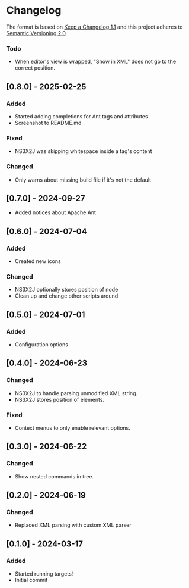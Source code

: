 # Changelog

The format is based on [Keep a Changelog 1.1](http://keepachangelog.com/en/1.1.0/)
and this project adheres to [Semantic Versioning 2.0](http://semver.org/spec/v2.0.0.html).

### Todo

- When editor's view is wrapped, "Show in XML" does not go to the correct position.

## [0.8.0] - 2025-02-25

### Added

- Started adding completions for Ant tags and attributes
- Screenshot to README.md

### Fixed

- NS3X2J was skipping whitespace inside a tag's content

### Changed

- Only warns about missing build file if it's not the default

## [0.7.0] - 2024-09-27

- Added notices about Apache Ant

## [0.6.0] - 2024-07-04

### Added

- Created new icons

### Changed

- NS3X2J optionally stores position of node
- Clean up and change other scripts around

## [0.5.0] - 2024-07-01

### Added

- Configuration options

## [0.4.0] - 2024-06-23

### Changed

- NS3X2J to handle parsing unmodified XML string.
- NS3X2J stores position of elements.

### Fixed

- Context menus to only enable relevant options.

## [0.3.0] - 2024-06-22

### Changed

- Show nested commands in tree.

## [0.2.0] - 2024-06-19

### Changed

- Replaced XML parsing with custom XML parser

## [0.1.0] - 2024-03-17

### Added

- Started running targets!
- Initial commit
